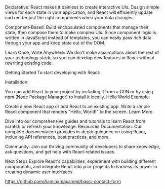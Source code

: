 Declarative: React makes it painless to create interactive UIs. Design simple views for each state in your application, and React will efficiently update and render just the right components when your data changes.

Component-Based: Build encapsulated components that manage their state, then compose them to make complex UIs. Since component logic is written in JavaScript instead of templates, you can easily pass rich data through your app and keep state out of the DOM.

Learn Once, Write Anywhere: We don't make assumptions about the rest of your technology stack, so you can develop new features in React without rewriting existing code.

Getting Started
To start developing with React:

Installation:

You can add React to your project by including it from a CDN or by using npm (Node Package Manager) to install it locally.
Hello World Example:

Create a new React app or add React to an existing app.
Write a simple React component that renders "Hello, World!" to the screen.
Learn More:

Dive into our comprehensive guides and tutorials to learn React from scratch or refresh your knowledge.
Resources
Documentation: Our complete documentation provides in-depth guidance on using React, including API references, best practices, and more.

Community: Join our thriving community of developers to share knowledge, ask questions, and get help with React-related issues.

Next Steps
Explore React's capabilities, experiment with building different components, and integrate React into your projects to harness its power in creating dynamic user interfaces.

https://github.com/Aaminamaxamed/basic-contact-form
